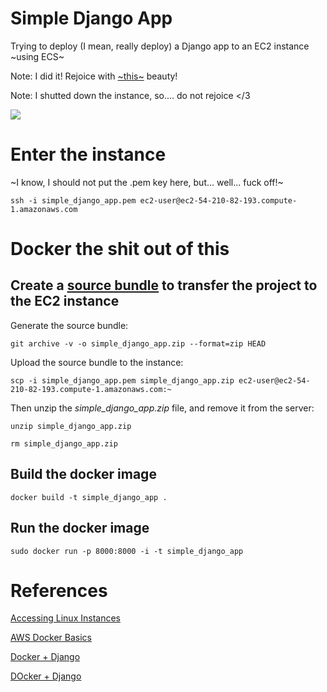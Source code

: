 # Simple Django App

Trying to deploy (I mean, really deploy) a Django app to an EC2 instance ~using ECS~

Note: I did it! Rejoice with [~this~](http://ec2-54-210-82-193.compute-1.amazonaws.com:8000/) beauty!

Note: I shutted down the instance, so.... do not rejoice </3

![](https://s3.amazonaws.com/nigro-public-assets/evil_laugh.gif)

# Enter the instance

~I know, I should not put the .pem key here, but... well... fuck off!~

`ssh -i simple_django_app.pem ec2-user@ec2-54-210-82-193.compute-1.amazonaws.com`

# Docker the shit out of this

## Create a [source bundle](https://docs.aws.amazon.com/elasticbeanstalk/latest/dg/applications-sourcebundle.html#using-features.deployment.source.git) to transfer the project to the EC2 instance

Generate the source bundle:

`git archive -v -o simple_django_app.zip --format=zip HEAD`

Upload the source bundle to the instance:

`scp -i simple_django_app.pem simple_django_app.zip ec2-user@ec2-54-210-82-193.compute-1.amazonaws.com:~`

Then unzip the _simple_django_app.zip_ file, and remove it from the server:

`unzip simple_django_app.zip`

`rm simple_django_app.zip`

## Build the docker image

`docker build -t simple_django_app .`

## Run the docker image

`sudo docker run -p 8000:8000 -i -t simple_django_app`

# References

[Accessing Linux Instances](https://docs.aws.amazon.com/AWSEC2/latest/UserGuide/AccessingInstancesLinux.html)

[AWS Docker Basics](https://docs.aws.amazon.com/AmazonECS/latest/developerguide/docker-basics.html#install_docker)

[Docker + Django](https://dzone.com/articles/how-to-deploy-a-django-application-with-docker)

[DOcker + Django](https://medium.com/@Alibaba_Cloud/how-to-deploy-a-django-application-with-docker-9514be542909)
